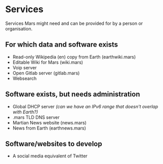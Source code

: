 
# Services

Services Mars might need and can be provided for by a person or organisation.

## For which data and software exists
* Read-only Wikipedia (en) copy from Earth (earthwiki.mars)
* Editable Wiki for Mars (wiki.mars)
* Voip server
* Open Gitlab server (gitlab.mars)
* Websearch

## Software exists, but needs administration
* Global DHCP server *(can we have an IPv6 range that doesn't overlap with Earth?)*
* .mars TLD DNS server
* Martian News website (news.mars)
* News from Earth (earthnews.mars)

## Software/websites to develop
* A social media equivalent of Twitter

